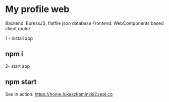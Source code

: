 # My profile web

Backend: EpressJS, flatfile json database
Frontend: WebComponents based client router

1 - install app
## npm i
2- start app
## npm start

See in action: https://home.lukaszkaminski2.repl.co

